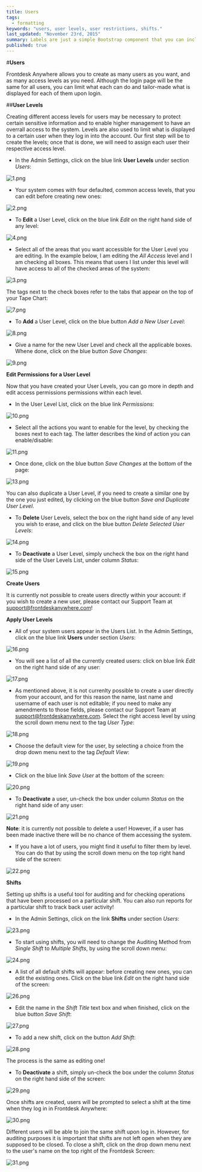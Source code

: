 ```yaml
---
title: Users
tags: 
  - formatting
keywords: "users, user levels, user restrictions, shifts."
last_updated: "November 23rd, 2015"
summary: Labels are just a simple Bootstrap component that you can include in your pages as needed. They represent one of many Bootstrap options you can include in your theme.
published: true
---
```



#**Users**

Frontdesk Anywhere allows you to create as many users as you want, and as many access levels as you need. Although the login page will be the same for all users, you can limit what each can do and tailor-made what is displayed for each of them upon login.

##**User Levels**  

Creating different access levels for users may be necessary to protect certain sensitive information and to enable higher management to have an overrall access to the system. Levels are also used to limit what is displayed to a certain user when they log in into the account. Our first step will be to create the levels; once that is done, we will need to assign each user their respective access level.

 - In the Admin Settings, click on the blue link **User Levels** under section _Users_:  
 
![1.png]({{site.baseurl}}/images/1.png)

 
 - Your system comes with four defaulted, common access levels, that you can edit before creating new ones:
 
![2.png]({{site.baseurl}}/images/2.png)

 
 - To **Edit** a User Level, click on the blue link _Edit_ on the right hand side of any level:  
 
 ![4.png]({{site.baseurl}}/images/4.png)
 
 
 - Select all of the areas that you want accessible for the User Level you are editing. In the example below, I am editing the _All Access_ level and I am checking all boxes. This means that users I list under this level will have access to all of the checked areas of the system:  
 
![3.png]({{site.baseurl}}/images/3.png)

 
The tags next to the check boxes refer to the tabs that appear on the top of your Tape Chart:  

![7.png]({{site.baseurl}}/images/7.png)
  

 - To **Add** a User Level, click on the blue button _Add a New User Level_:  
 
![8.png]({{site.baseurl}}/images/8.png)
 
 
 - Give a name for the new User Level and check all the applicable boxes. Whene done, click on the blue button _Save Changes_:  
 
![9.png]({{site.baseurl}}/images/9.png)

 
 **Edit Permissions for a User Level**
 
 Now that you have created your User Levels, you can go more in depth and edit access permissions permissions within each level.
 
 - In the User Level List, click on the blue link _Permissions_:  
 
![10.png]({{site.baseurl}}/images/10.png)
  
 
 - Select all the actions you want to enable for the level, by checking the boxes next to each tag. The latter describes the kind of action you can enable/disable:  
 
![11.png]({{site.baseurl}}/images/11.png)
 
 
 - Once done, click on the blue button _Save Changes_ at the bottom of the page:  
 
![13.png]({{site.baseurl}}/images/13.png)

 
 You can also duplicate a User Level, if you need to create a similar one by the one you just edited, by clicking on the blue button _Save and Duplicate User Level_.  
 
 - To **Delete** User Levels, select the box on the right hand side of any level you wish to erase, and click on the blue button _Delete Selected User Levels_:  
 
![14.png]({{site.baseurl}}/images/14.png)

 
 - To **Deactivate** a User Level, simply uncheck the box on the right hand side of the User Levels List, under column _Status_:  
 
![15.png]({{site.baseurl}}/images/15.png)

 
 
 **Create Users** 
 
 It is currently not possible to create users directly within your account: if you wish to create a new user, please contact our Support Team at support@frontdeskanywhere.com! 
 
 **Apply User Levels**  
 
 - All of your system users appear in the Users List. In the Admin Settings, click on the blue link **Users** under section _Users_:  
 
![16.png]({{site.baseurl}}/images/16.png)


- You will see a list of all the currently created users: click on blue link _Edit_ on the right hand side of any user:  

![17.png]({{site.baseurl}}/images/17.png)


- As mentioned above, it is not currenlty possible to create a user directly from your account, and for this reason the name, last name and username of each user is not editable; if you need to make any amendments to those fields, please contact our Support Team at support@frontdeskanywhere.com.
Select the right access level by using the scroll down menu next to the tag _User Type_:  

![18.png]({{site.baseurl}}/images/18.png)


- Choose the default view for the user, by selecting a choice from the drop down menu next to the tag _Default View_:  

![19.png]({{site.baseurl}}/images/19.png)


- Click on the blue link _Save User_ at the bottom of the screen:  

![20.png]({{site.baseurl}}/images/20.png)


- To **Deactivate** a user, un-check the box under column _Status_ on the right hand side of any user:  

![21.png]({{site.baseurl}}/images/21.png)


**Note**: it is currently not possible to delete a user! However, if a user has been made inactive there will be no chance of them accessing the system.

- If you have a lot of users, you might find it useful to filter them by level. You can do that by using the scroll down menu on the top right hand side of the screen:  

![22.png]({{site.baseurl}}/images/22.png)



**Shifts**

Setting up shifts is a useful tool for auditing and for checking operations that have been processed on a particular shift. You can also run reports for a particular shift to track back user activity!   

 - In the Admin Settings, click on the link **Shifts** under section _Users_:  
 
![23.png]({{site.baseurl}}/images/23.png)


- To start using shifts, you will need to change the Auditing Method from _Single Shift_ to _Multiple Shifts_, by using the scroll down menu:  

![24.png]({{site.baseurl}}/images/24.png)


- A list of all default shifts will appear: before creating new ones, you can edit the existing ones. Click on the blue link _Edit_ on the right hand side of the screen:  

![26.png]({{site.baseurl}}/images/26.png)
 

- Edit the name in the _Shift Title_ text box and when finished, click on the blue button _Save Shift_:  

![27.png]({{site.baseurl}}/images/27.png)


- To add a new shift, click on the button _Add Shift_: 

![28.png]({{site.baseurl}}/images/28.png)
  

The process is the same as editing one!  

- To **Deactivate** a shift, simply un-check the box under the column _Status_ on the right hand side of the screen:  

![29.png]({{site.baseurl}}/images/29.png)


Once shifts are created, users will be prompted to select a shift at the time when they log in in Frontdesk Anywhere:  

![30.png]({{site.baseurl}}/images/30.png)
 

Different users will be able to join the same shift upon log in. However, for auditing purposes it is important that shifts are not left open when they are supposed to be closed.
To close a shift, click on the drop down menu next to the user's name on the top right of the Frontdesk Screen:  

![31.png]({{site.baseurl}}/images/31.png)

